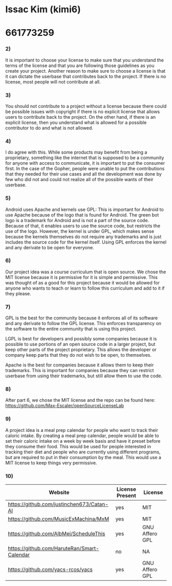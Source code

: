 # Issac Kim (kimi6)
# 661773259

### 2)
It is important to choose your license to make sure that you understand the
terms of the license and that you are following those guidelines as you create
your project. Another reason to make sure to choose a license is that it can
dictate the userbase that contributes back to the project. If there is no
license, most people will not contribute at all.

### 3)
You should not contribute to a project without a license because there could be
possible issues with copyright if there is no explicit license that allows
users to contribute back to the project. On the other hand, if there is an
explicit license, then you understand what is allowed for a possible contributor
to do and what is not allowed.

### 4)
I do agree with this. While some products may benefit from being a proprietary,
something like the internet that is supposed to be a community for anyone with
access to communicate, it is important to put the consumer first. In the case
of the Gopher, people were unable to put the contributions that they needed
for their use cases and all the development was done by few who did not and
could not realize all of the possible wants of their userbase.

### 5)
Android uses Apache and kernels use GPL:
This is important for Android to use Apache because of the logo that is found
for Android. The green bot logo is a trademark for Android and is not a part of
the source code. Because of that, it enables users to use the source code, but
restricts the use of the logo.
However, the kernel is under GPL, which makes sense because the kernels
themselves do not require any trademarks and is just includes the source code 
for the kernel itself. Using GPL enforces the kernel and any derivate to be
open for everyone.

### 6)
Our project idea was a course curriculum that is open source. We chose the MIT
license because it is permissive for it is simple and permissive. This was
thought of as a good for this project because it would be allowed for anyone
who wants to teach or learn to follow this curriculum and add to it if they
please.

### 7)
GPL is the best for the community because it enforces all of its software
and any derivate to follow the GPL license. This enforces transparency on the
software to the entire community that is using this project.

LGPL is best for developers and possibly some companies because it is possible
to use portions of an open source code in a larger project, but keep other
parts of the project proprietary. This allows the developer or company keep
parts that they do not wish to be open, to themselves.

Apache is the best for companies because it allows them to keep their
trademarks. This is important for companies because they can restrict userbase
from using their trademarks, but still allow them to use the code.

### 8)
After part 6, we chose the MIT license and the repo can be found here:
https://github.com/Max-Escaler/openSourceLicenseLab

### 9)
A project idea is a meal prep calendar for people who want to track their
caloric intake. By creating a meal prep calendar, people would be able to set
their caloric intake on a week by week basis and have it preset before they
consume their food. This would be used for people interested in tracking their
diet and people who are currently using different programs, but are required to
put in their consumption by the meal.
This would use a MIT license to keep things very permissive.

### 10)
| Website                                     | License Present | License        |
|---------------------------------------------|-----------------|----------------|
| https://github.com/justinchen673/Catan-AI   | yes             | MIT            |
| https://github.com/MusicExMachina/MxM       | yes             | MIT            |
| https://github.com/AlbMej/ScheduleThis      | yes             | GNU Affero GPL |
| https://github.com/HaruteRan/Smart-Calendar | no              | NA             |
| https://github.com/yacs-rcos/yacs           | yes             | GNU Affero GPL |

